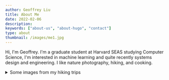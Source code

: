 ```yaml
---
author: Geoffrey Liu
title: About Me
date: 2022-02-06
description:
keywords: ["about-us", "about-hugo", "contact"]
type: about
thumbnail: /images/me1.jpg
---
```


Hi, I'm Geoffrey. I'm a graduate student at Harvard SEAS studying Computer Science, I'm interested in machine learning and quite recently systems design and engineering. I like nature photography, hiking, and cooking.

<!-- no toc -->
<details>
  <summary>Some images from my hiking trips</summary>
  
<img src="/images/ls1.jpg" style="position: relative; margin-left: -45vw; margin-right: 0vw; max-width: 90vw; right:50%; width: 100vw; left:50%" class="rounded-lg shadow-sm w-full object-contain">
<img src="/images/ls2.jpg" style="position: relative; margin-left: -45vw; margin-right: 0vw; max-width: 90vw; right:50%; width: 90vw; left:50%" class="rounded-lg shadow-sm w-full object-contain">
<img src="/images/ls3.jpg" style="position: relative; margin-left: -45vw; margin-right: 0vw; max-width: 90vw; right:50%; width: 90vw; left:50%" class="rounded-lg shadow-sm w-full object-contain">

</details>
